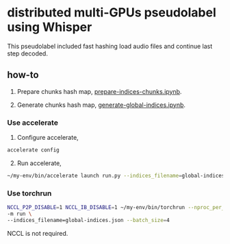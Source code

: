 # distributed multi-GPUs pseudolabel using Whisper

This pseudolabel included fast hashing load audio files and continue last step decoded.

## how-to

1. Prepare chunks hash map, [prepare-indices-chunks.ipynb](prepare-indices-chunks.ipynb).

2. Generate chunks hash map, [generate-global-indices.ipynb](generate-global-indices.ipynb).

### Use accelerate

1. Configure accelerate,

```bash
accelerate config
```

2. Run accelerate,

```bash
~/my-env/bin/accelerate launch run.py --indices_filename=global-indices.json --batch_size=4
```

### Use torchrun

```bash
NCCL_P2P_DISABLE=1 NCCL_IB_DISABLE=1 ~/my-env/bin/torchrun --nproc_per_node 2 \
-m run \
--indices_filename=global-indices.json --batch_size=4
```

NCCL is not required.